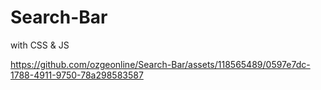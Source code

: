 # Search-Bar
 with CSS & JS
 


https://github.com/ozgeonline/Search-Bar/assets/118565489/0597e7dc-1788-4911-9750-78a298583587

